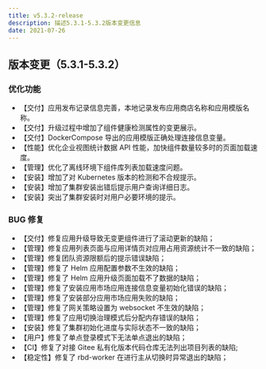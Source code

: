 ```yaml
---
title: v5.3.2-release
description: 描述5.3.1-5.3.2版本变更信息
date: 2021-07-26
---
```


<!--truncate-->

## 版本变更（5.3.1-5.3.2）

### 优化功能

- 【交付】应用发布记录信息完善，本地记录发布应用商店名称和应用模版名称。
- 【交付】升级过程中增加了组件健康检测属性的变更展示。
- 【交付】DockerCompose 导出的应用模版正确处理连接信息变量。
- 【性能】优化企业视图统计数据 API 性能，加快组件数量较多时的页面加载速度。
- 【管理】优化了离线环境下组件库列表加载速度问题。
- 【安装】增加了对 Kubernetes 版本的检测和不合规提示。
- 【安装】增加了集群安装出错后提示用户查询详细日志。
- 【安装】突出了集群安装时对用户必要环境的提示。

### BUG 修复

- 【交付】修复应用升级导致无变更组件进行了滚动更新的缺陷；
- 【管理】修复应用列表页面与应用详情页对应用占用资源统计不一致的缺陷；
- 【管理】修复团队资源限额后的提示错误缺陷；
- 【管理】修复了 Helm 应用配置参数不生效的缺陷；
- 【管理】修复了 Helm 应用升级页面加载不了数据的缺陷；
- 【管理】修复了安装应用市场应用连接信息变量初始化错误的缺陷；
- 【管理】修复了安装部分应用市场应用失败的缺陷；
- 【管理】修复了网关策略设置为 websocket 不生效的缺陷；
- 【管理】修复了应用切换治理模式后分配内存错误的缺陷；
- 【安装】修复了集群初始化进度与实际状态不一致的缺陷；
- 【用户】修复了单点登录模式下无法单点退出的缺陷；
- 【CI】修复了对接 Gitee 私有化版本代码仓库无法列出项目列表的缺陷;
- 【稳定性】修复了 rbd-worker 在进行主从切换时异常退出的缺陷；
